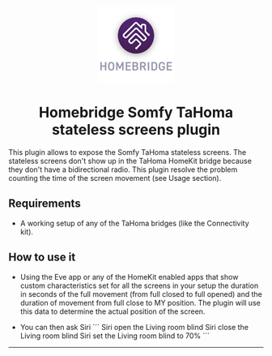 <p align="center">

<img src="https://github.com/homebridge/branding/raw/latest/logos/homebridge-wordmark-logo-vertical.png" width="150">

</p>

<span align="center">

# Homebridge Somfy TaHoma stateless screens plugin

</span>

This plugin allows to expose the Somfy TaHoma stateless screens.
The stateless screens don't show up in the TaHoma HomeKit bridge because they don't have a bidirectional radio. 
This plugin resolve the problem counting the time of the screen movement (see Usage section).

## Requirements

- A working setup of any of the TaHoma bridges (like the Connectivity kit).

## How to use it

- Using the Eve app or any of the HomeKit enabled apps that show custom characteristics set for all the screens in your 
setup the duration in seconds of the full movement (from full closed to full opened) and the duration of movement from 
full close to MY position. The plugin will use this data to determine the actual position of the screen.

- You can then ask Siri
´´´
Siri open the Living room blind
Siri close the Living room blind
Siri set the Living room blind to 70%
´´´
---